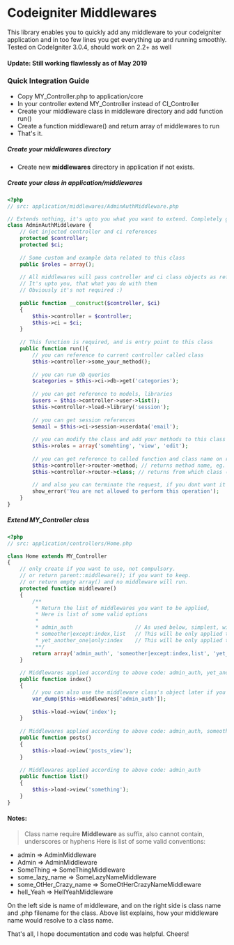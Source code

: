 # Codeigniter Middlewares

This library enables you to quickly add any middleware to your codeigniter application and in too few lines you get everything up and running smoothly.
Tested on CodeIgniter 3.0.4, should work on 2.2+ as well

#### Update: Still working flawlessly as of May 2019

### Quick Integration Guide

* Copy MY_Controller.php to application/core
* In your controller extend MY_Controller instead of CI_Controller
* Create your middleware class in middleware directory and add function run()
* Create a function middleware() and return array of middlewares to run
* That's it.


##### Create your middlewares directory
* Create new **middlewares** directory in application if not exists.

##### Create your class in application/middlewares

```php
<?php
// src: application/middlewares/AdminAuthMiddleware.php

// Extends nothing, it's upto you what you want to extend. Completely generic.
class AdminAuthMiddleware {
    // Get injected controller and ci references
    protected $controller;
    protected $ci;
    
    // Some custom and example data related to this class
    public $roles = array();
    
    // All middlewares will pass controller and ci class objects as references to constructor
    // It's upto you, that what you do with them
    // Obviously it's not required :)
    
    public function __construct($controller, $ci)
    {
        $this->controller = $controller;
        $this->ci = $ci;
    }
    
    // This function is required, and is entry point to this class
    public function run(){
        // you can reference to current controller called class
        $this->controller->some_your_method();
        
        // you can run db queries
        $categories = $this->ci->db->get('categories');
        
        // you can get reference to models, libraries
        $users = $this->controller->user->list();
        $this->controller->load->library('session');
        
        // you can get session references
        $email = $this->ci->session->userdata('email');
    
        // you can modify the class and add your methods to this class
        $this->roles = array('somehting', 'view', 'edit');
        
        // you can get reference to called function and class name on request
        $this->controller->router->method; // returns method name, eg. index
        $this->controller->router->class; // returns from which class (controller class) this function has been called
        
        // and also you can terminate the request, if you dont want it to pass on
        show_error('You are not allowed to perform this operation');
    }
}
```

##### Extend MY_Controller class
```php
<?php
// src: application/controllers/Home.php

class Home extends MY_Controller 
{
    // only create if you want to use, not compulsory.
    // or return parent::middleware(); if you want to keep.
    // or return empty array() and no middleware will run.
    protected function middleware()
    {
        /**
         * Return the list of middlewares you want to be applied,
         * Here is list of some valid options
         *
         * admin_auth                    // As used below, simplest, will be applied to all
         * someother|except:index,list   // This will be only applied to posts()
         * yet_another_one|only:index    // This will be only applied to index()
         **/
        return array('admin_auth', 'someother|except:index,list', 'yet_another_one|only:index');
    }
    
    // Middlewares applied according to above code: admin_auth, yet_another_one
    public function index()
    {
        // you can also use the middleware class's object later if you wish.
        var_dump($this->middlewares['admin_auth']);
        
        $this->load->view('index');
    }
    
    // Middlewares applied according to above code: admin_auth, someother
    public function posts()
    {
        $this->load->view('posts_view');
    }
    
    // Middlewares applied according to above code: admin_auth
    public function list()
    {
        $this->load->view('something');
    }
}
```

#### Notes:

>
> Class name require **Middleware** as suffix, also cannot contain, underscores or hyphens
> Here is list of some valid conventions:
>

* admin => AdminMiddleware
* Admin => AdminMiddleware
* SomeThing => SomeThingMiddleware
* some_lazy_name => SomeLazyNameMiddleware
* some_OtHer_Crazy_name => SomeOtHerCrazyNameMiddleware
* hell_Yeah => HellYeahMiddleware

On the left side is name of middleware, and on the right side is class name and .php filename for the class.
Above list explains, how your middleware name would resolve to a class name.

That's all, I hope documentation and code was helpful. Cheers!
